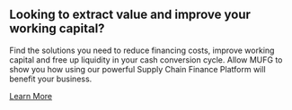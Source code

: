 ## Looking to extract value and improve your working capital?

Find the solutions you need to reduce financing costs, improve working capital and free up liquidity in your cash conversion cycle. Allow MUFG to show you how using our powerful Supply Chain Finance Platform will benefit your business. 

[Learn More](/what-we-do)